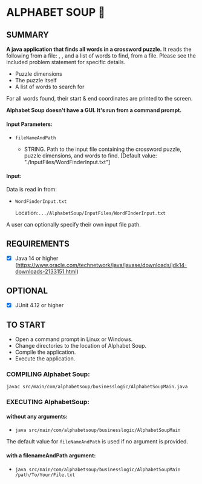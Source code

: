 # ALPHABET SOUP  :camel:


SUMMARY
-------
**A java application that finds all words in a crossword puzzle.** It reads the following from a file: , , and a list of words to find, from a file. Please see the included problem statement for specific details.

 - Puzzle dimensions 
 - The puzzle itself
 - A list of words to search for

For all words found, their start & end coordinates are printed to the screen. 

**Alphabet Soup doesn't have a GUI. It's run from a command prompt.**

####  Input Parameters: 
 -  ``fileNameAndPath``  

    - STRING. Path to the input file containing the crossword puzzle, puzzle dimensions, and words to find. [Default value: "./InputFiles/WordFinderInput.txt"]  

####  Input:

Data is read in from:

- ``WordFinderInput.txt``

  Location:``.../AlphabetSoup/InputFiles/WordFInderInput.txt``

A user can optionally specify their own input file path.

REQUIREMENTS
------------
- [x] Java 14 or higher 
(https://www.oracle.com/technetwork/java/javase/downloads/jdk14-downloads-2133151.html)


OPTIONAL
--------
- [x] JUnit 4.12 or higher
 

TO START
--------
 - Open a command prompt in Linux or Windows.
 - Change directories to the location of Alphabet Soup.
 - Compile the application.
 - Execute the application.

### COMPILING Alphabet Soup:
`` javac src/main/com/alphabetsoup/businesslogic/AlphabetSoupMain.java ``


### EXECUTING AlphabetSoup:
#### without any arguments:
 - ``java src/main/com/alphabetsoup/businesslogic/AlphabetSoupMain ``

The default value for ``fileNameAndPath`` is used if no argument is provided.


#### with a filenameAndPath argument:
 - ``java src/main/com/alphabetsoup/businesslogic/AlphabetSoupMain /path/To/Your/File.txt ``


